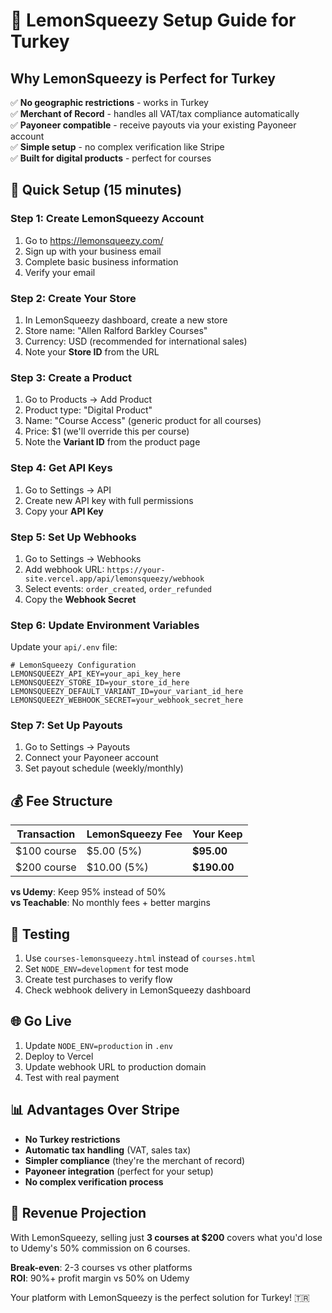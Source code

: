 # 🍋 LemonSqueezy Setup Guide for Turkey

## Why LemonSqueezy is Perfect for Turkey

✅ **No geographic restrictions** - works in Turkey  
✅ **Merchant of Record** - handles all VAT/tax compliance automatically  
✅ **Payoneer compatible** - receive payouts via your existing Payoneer account  
✅ **Simple setup** - no complex verification like Stripe  
✅ **Built for digital products** - perfect for courses  

## 🚀 Quick Setup (15 minutes)

### Step 1: Create LemonSqueezy Account
1. Go to https://lemonsqueezy.com/
2. Sign up with your business email
3. Complete basic business information
4. Verify your email

### Step 2: Create Your Store
1. In LemonSqueezy dashboard, create a new store
2. Store name: "Allen Ralford Barkley Courses"
3. Currency: USD (recommended for international sales)
4. Note your **Store ID** from the URL

### Step 3: Create a Product
1. Go to Products → Add Product
2. Product type: "Digital Product"
3. Name: "Course Access" (generic product for all courses)
4. Price: $1 (we'll override this per course)
5. Note the **Variant ID** from the product page

### Step 4: Get API Keys
1. Go to Settings → API
2. Create new API key with full permissions
3. Copy your **API Key**

### Step 5: Set Up Webhooks
1. Go to Settings → Webhooks
2. Add webhook URL: `https://your-site.vercel.app/api/lemonsqueezy/webhook`
3. Select events: `order_created`, `order_refunded`
4. Copy the **Webhook Secret**

### Step 6: Update Environment Variables
Update your `api/.env` file:

```env
# LemonSqueezy Configuration
LEMONSQUEEZY_API_KEY=your_api_key_here
LEMONSQUEEZY_STORE_ID=your_store_id_here
LEMONSQUEEZY_DEFAULT_VARIANT_ID=your_variant_id_here
LEMONSQUEEZY_WEBHOOK_SECRET=your_webhook_secret_here
```

### Step 7: Set Up Payouts
1. Go to Settings → Payouts
2. Connect your Payoneer account
3. Set payout schedule (weekly/monthly)

## 💰 Fee Structure

| Transaction | LemonSqueezy Fee | Your Keep |
|-------------|------------------|-----------|
| $100 course | $5.00 (5%) | **$95.00** |
| $200 course | $10.00 (5%) | **$190.00** |

**vs Udemy**: Keep 95% instead of 50%  
**vs Teachable**: No monthly fees + better margins

## 🧪 Testing

1. Use `courses-lemonsqueezy.html` instead of `courses.html`
2. Set `NODE_ENV=development` for test mode
3. Create test purchases to verify flow
4. Check webhook delivery in LemonSqueezy dashboard

## 🌐 Go Live

1. Update `NODE_ENV=production` in `.env`
2. Deploy to Vercel
3. Update webhook URL to production domain
4. Test with real payment

## 📊 Advantages Over Stripe

- **No Turkey restrictions**
- **Automatic tax handling** (VAT, sales tax)
- **Simpler compliance** (they're the merchant of record)
- **Payoneer integration** (perfect for your setup)
- **No complex verification process**

## 🎯 Revenue Projection

With LemonSqueezy, selling just **3 courses at $200** covers what you'd lose to Udemy's 50% commission on 6 courses.

**Break-even**: 2-3 courses vs other platforms  
**ROI**: 90%+ profit margin vs 50% on Udemy

Your platform with LemonSqueezy is the perfect solution for Turkey! 🇹🇷
